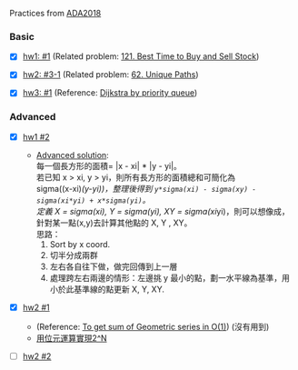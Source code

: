 Practices from [ADA2018](https://www.csie.ntu.edu.tw/~yvchen/f107-ada/)

### Basic
* [x] [hw1: #1](./hw1-1)    (Related problem: [121. Best Time to Buy and Sell Stock](https://leetcode.com/problems/best-time-to-buy-and-sell-stock/discuss/39039/Sharing-my-simple-and-clear-C%2B%2B-solution))

* [x] [hw2: #3-1](./hw2-3_1)  (Related problem: [62. Unique Paths](https://leetcode.com/problems/unique-paths/discuss/22954/C%2B%2B-DP))
* [x] [hw3: #1](./hw3-1)    (Reference: [Dijkstra by priority queue](https://www.geeksforgeeks.org/dijkstras-shortest-path-algorithm-using-priority_queue-stl/))


### Advanced
* [x] [hw1 #2](./hw1-2)
    * [Advanced solution](./hw1-2/advancedSolution.cpp):  
        每一個長方形的面積= |x - xi| * |y - yi|。  
        若已知 x > xi, y > yi，則所有長方形的面積總和可簡化為  
        sigma((x-xi)*(y-yi))，整理後得到 `y*sigma(xi) - sigma(xy) -sigma(xi*yi) + x*sigma(yi)`。  
        定義 X = sigma(xi), Y = sigma(yi), XY = sigma(xi*yi)，則可以想像成，針對某一點(x,y)去計算其他點的 X, Y , XY。  
        思路：  
        1. Sort by x coord.
        2. 切半分成兩群  
        3. 左右各自往下做，做完回傳到上一層  
        4. 處理跨左右兩邊的情形：左邊挑 y 最小的點，劃一水平線為基準，用小於此基準線的點更新 X, Y, XY.

* [x] [hw2 #1](./hw2-1)  
    * (Reference: [To get sum of Geometric series in O(1)](https://www.geeksforgeeks.org/sum-of-the-series-20-21-22-2n/)) (沒有用到)
    * [用位元運算實現2^N](http://ccy.dd.ncu.edu.tw/~chen/course/Cpp/ch2/8.htm)

* [ ] [hw2 #2](./hw2-2)  